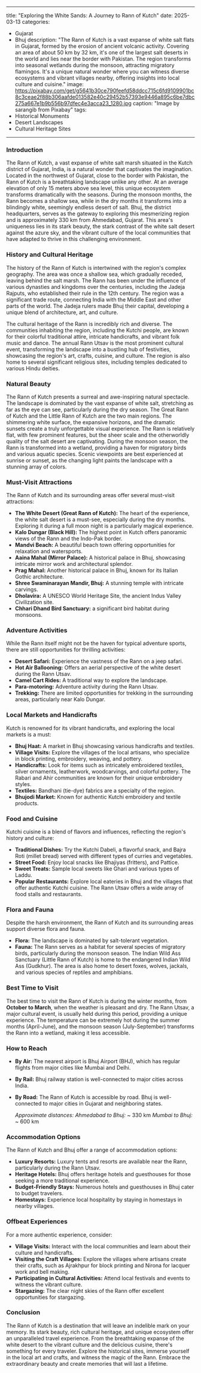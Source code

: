 
---
title: "Exploring the White Sands: A Journey to Rann of Kutch"
date: 2025-03-13
categories:
  - Gujarat
  - Bhuj
description: "The Rann of Kutch is a vast expanse of white salt flats in Gujarat, formed by the erosion of ancient volcanic activity. Covering an area of about 50 km by 32 km, it's one of the largest salt deserts in the world and lies near the border with Pakistan. The region transforms into seasonal wetlands during the monsoon, attracting migratory flamingos. It's a unique natural wonder where you can witness diverse ecosystems and vibrant villages nearby, offering insights into local culture and cuisine."
image: https://pixabay.com/get/g5641b30ce790feefd58ddcc715c6fd9109901bc8c3ceae2f88b306aafde013582e40c29452b57393e9446a895c6be7dbc275a667e1b9b556b97dfec4e3acca23_1280.jpg
caption: "Image by sarangib from Pixabay"
tags: 
  - Historical Monuments
  - Desert Landscapes
  - Cultural Heritage Sites
---


### **Introduction**

The Rann of Kutch, a vast expanse of white salt marsh situated in the Kutch district of Gujarat, India, is a natural wonder that captivates the imagination. Located in the northwest of Gujarat, close to the border with Pakistan, the Rann of Kutch is a breathtaking landscape unlike any other. At an average elevation of only 15 meters above sea level, this unique ecosystem transforms dramatically with the seasons. During the monsoon months, the Rann becomes a shallow sea, while in the dry months it transforms into a blindingly white, seemingly endless desert of salt. Bhuj, the district headquarters, serves as the gateway to exploring this mesmerizing region and is approximately 330 km from Ahmedabad, Gujarat. This area's uniqueness lies in its stark beauty, the stark contrast of the white salt desert against the azure sky, and the vibrant culture of the local communities that have adapted to thrive in this challenging environment.

### **History and Cultural Heritage**

The history of the Rann of Kutch is intertwined with the region's complex geography. The area was once a shallow sea, which gradually receded, leaving behind the salt marsh. The Rann has been under the influence of various dynasties and kingdoms over the centuries, including the Jadeja Rajputs, who established their rule in the 12th century. The region was a significant trade route, connecting India with the Middle East and other parts of the world. The Jadeja rulers made Bhuj their capital, developing a unique blend of architecture, art, and culture.

The cultural heritage of the Rann is incredibly rich and diverse. The communities inhabiting the region, including the Kutchi people, are known for their colorful traditional attire, intricate handicrafts, and vibrant folk music and dance. The annual Rann Utsav is the most prominent cultural event, transforming the landscape into a bustling hub of festivities, showcasing the region's art, crafts, cuisine, and culture. The region is also home to several significant religious sites, including temples dedicated to various Hindu deities.  <placeholder image tag: Historical landmarks or local people in traditional attire>

### **Natural Beauty**

The Rann of Kutch presents a surreal and awe-inspiring natural spectacle. The landscape is dominated by the vast expanse of white salt, stretching as far as the eye can see, particularly during the dry season. The Great Rann of Kutch and the Little Rann of Kutch are the two main regions. The shimmering white surface, the expansive horizons, and the dramatic sunsets create a truly unforgettable visual experience. The Rann is relatively flat, with few prominent features, but the sheer scale and the otherworldly quality of the salt desert are captivating. During the monsoon season, the Rann is transformed into a wetland, providing a haven for migratory birds and various aquatic species. Scenic viewpoints are best experienced at sunrise or sunset, as the changing light paints the landscape with a stunning array of colors. <placeholder image tag: View of the Rann of Kutch at sunrise or sunset>

### **Must-Visit Attractions**

The Rann of Kutch and its surrounding areas offer several must-visit attractions:

*   **The White Desert (Great Rann of Kutch):** The heart of the experience, the white salt desert is a must-see, especially during the dry months. Exploring it during a full moon night is a particularly magical experience.
*   **Kalo Dungar (Black Hill):** The highest point in Kutch offers panoramic views of the Rann and the Indo-Pak border. <placeholder image tag: Kalo Dungar view>
*   **Mandvi Beach:** A beautiful beach town offering opportunities for relaxation and watersports.
*   **Aaina Mahal (Mirror Palace):** A historical palace in Bhuj, showcasing intricate mirror work and architectural splendor.
*   **Prag Mahal:** Another historical palace in Bhuj, known for its Italian Gothic architecture.
*   **Shree Swaminarayan Mandir, Bhuj:** A stunning temple with intricate carvings.
*   **Dholavira:** A UNESCO World Heritage Site, the ancient Indus Valley Civilization site. <placeholder image tag: Dholavira ruins>
*   **Chhari Dhand Bird Sanctuary:** a significant bird habitat during monsoons.

### **Adventure Activities**

While the Rann itself might not be the haven for typical adventure sports, there are still opportunities for thrilling activities:

*   **Desert Safari:** Experience the vastness of the Rann on a jeep safari.
*   **Hot Air Ballooning:**  Offers an aerial perspective of the white desert during the Rann Utsav.
*   **Camel Cart Rides:** A traditional way to explore the landscape.
*   **Para-motoring:** Adventure activity during the Rann Utsav.
*   **Trekking:** There are limited opportunities for trekking in the surrounding areas, particularly near Kalo Dungar.

### **Local Markets and Handicrafts**

Kutch is renowned for its vibrant handicrafts, and exploring the local markets is a must:

*   **Bhuj Haat:** A market in Bhuj showcasing various handicrafts and textiles.
*   **Village Visits:** Explore the villages of the local artisans, who specialize in block printing, embroidery, weaving, and pottery.
*   **Handicrafts:** Look for items such as intricately embroidered textiles, silver ornaments, leatherwork, woodcarvings, and colorful pottery. The Rabari and Ahir communities are known for their unique embroidery styles.
*   **Textiles:** Bandhani (tie-dye) fabrics are a specialty of the region.
*   **Bhujodi Market:** Known for authentic Kutchi embroidery and textile products.

### **Food and Cuisine**

Kutchi cuisine is a blend of flavors and influences, reflecting the region's history and culture:

*   **Traditional Dishes:** Try the Kutchi Dabeli, a flavorful snack, and Bajra Roti (millet bread) served with different types of curries and vegetables.
*   **Street Food:** Enjoy local snacks like Bhajiyas (fritters), and Pattice.
*   **Sweet Treats:**  Sample local sweets like Ghari and various types of Laddu.
*   **Popular Restaurants:** Explore local eateries in Bhuj and the villages that offer authentic Kutchi cuisine. The Rann Utsav offers a wide array of food stalls and restaurants.

### **Flora and Fauna**

Despite the harsh environment, the Rann of Kutch and its surrounding areas support diverse flora and fauna.

*   **Flora:**  The landscape is dominated by salt-tolerant vegetation.
*   **Fauna:**  The Rann serves as a habitat for several species of migratory birds, particularly during the monsoon season. The Indian Wild Ass Sanctuary (Little Rann of Kutch) is home to the endangered Indian Wild Ass (Gudkhur). The area is also home to desert foxes, wolves, jackals, and various species of reptiles and amphibians. <placeholder image tag: Birdwatching at the Rann of Kutch>

### **Best Time to Visit**

The best time to visit the Rann of Kutch is during the winter months, from **October to March**, when the weather is pleasant and dry. The Rann Utsav, a major cultural event, is usually held during this period, providing a unique experience. The temperature can be extremely hot during the summer months (April-June), and the monsoon season (July-September) transforms the Rann into a wetland, making it less accessible.

### **How to Reach**

*   **By Air:** The nearest airport is Bhuj Airport (BHJ), which has regular flights from major cities like Mumbai and Delhi.
*   **By Rail:** Bhuj railway station is well-connected to major cities across India.
*   **By Road:** The Rann of Kutch is accessible by road. Bhuj is well-connected to major cities in Gujarat and neighboring states.

    *Approximate distances:*
    *Ahmedabad to Bhuj:* ~ 330 km
    *Mumbai to Bhuj:* ~ 600 km

### **Accommodation Options**

The Rann of Kutch and Bhuj offer a range of accommodation options:

*   **Luxury Resorts:**  Luxury tents and resorts are available near the Rann, particularly during the Rann Utsav.
*   **Heritage Hotels:** Bhuj offers heritage hotels and guesthouses for those seeking a more traditional experience.
*   **Budget-Friendly Stays:**  Numerous hotels and guesthouses in Bhuj cater to budget travelers.
*   **Homestays:**  Experience local hospitality by staying in homestays in nearby villages.

### **Offbeat Experiences**

For a more authentic experience, consider:

*   **Village Visits:** Interact with the local communities and learn about their culture and handicrafts.
*   **Visiting the Craft Villages:** Explore the villages where artisans create their crafts, such as Ajrakhpur for block printing and Nirona for lacquer work and bell making.
*   **Participating in Cultural Activities:** Attend local festivals and events to witness the vibrant culture.
*   **Stargazing:** The clear night skies of the Rann offer excellent opportunities for stargazing.

### **Conclusion**

The Rann of Kutch is a destination that will leave an indelible mark on your memory. Its stark beauty, rich cultural heritage, and unique ecosystem offer an unparalleled travel experience. From the breathtaking expanse of the white desert to the vibrant culture and the delicious cuisine, there's something for every traveler. Explore the historical sites, immerse yourself in the local art and crafts, and witness the magic of the Rann. Embrace the extraordinary beauty and create memories that will last a lifetime.


